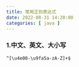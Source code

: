 ```yaml
---
title: 常用正则表达式
date: 2022-08-31 14:20:00
categories: [ java ]
---
```


### 1.中文、英文、大小写

```text
^[\u4e00-\u9fa5a-zA-Z]+$
```
